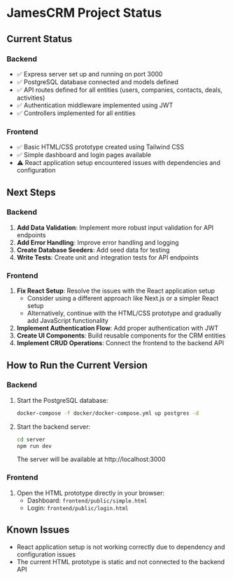 # JamesCRM Project Status

## Current Status

### Backend
- ✅ Express server set up and running on port 3000
- ✅ PostgreSQL database connected and models defined
- ✅ API routes defined for all entities (users, companies, contacts, deals, activities)
- ✅ Authentication middleware implemented using JWT
- ✅ Controllers implemented for all entities

### Frontend
- ✅ Basic HTML/CSS prototype created using Tailwind CSS
- ✅ Simple dashboard and login pages available
- ⚠️ React application setup encountered issues with dependencies and configuration

## Next Steps

### Backend
1. **Add Data Validation**: Implement more robust input validation for API endpoints
2. **Add Error Handling**: Improve error handling and logging
3. **Create Database Seeders**: Add seed data for testing
4. **Write Tests**: Create unit and integration tests for API endpoints

### Frontend
1. **Fix React Setup**: Resolve the issues with the React application setup
   - Consider using a different approach like Next.js or a simpler React setup
   - Alternatively, continue with the HTML/CSS prototype and gradually add JavaScript functionality
2. **Implement Authentication Flow**: Add proper authentication with JWT
3. **Create UI Components**: Build reusable components for the CRM entities
4. **Implement CRUD Operations**: Connect the frontend to the backend API

## How to Run the Current Version

### Backend
1. Start the PostgreSQL database:
   ```bash
   docker-compose -f docker/docker-compose.yml up postgres -d
   ```
2. Start the backend server:
   ```bash
   cd server
   npm run dev
   ```
   The server will be available at http://localhost:3000

### Frontend
1. Open the HTML prototype directly in your browser:
   - Dashboard: `frontend/public/simple.html`
   - Login: `frontend/public/login.html`

## Known Issues
- React application setup is not working correctly due to dependency and configuration issues
- The current HTML prototype is static and not connected to the backend API
